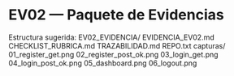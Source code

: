 ﻿# EV02 — Paquete de Evidencias
Estructura sugerida:
EV02_EVIDENCIA/
  EVIDENCIA_EV02.md
  CHECKLIST_RUBRICA.md
  TRAZABILIDAD.md
  REPO.txt
  capturas/
    01_register_get.png
    02_register_post_ok.png
    03_login_get.png
    04_login_post_ok.png
    05_dashboard.png
    06_logout.png